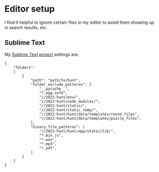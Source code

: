 # Editor setup

I find it helpful to ignore certain files in my editor to avoid them showing up in search results, etc.

## Sublime Text
My [Sublime Text](https://www.sublimetext.com/) [project](https://www.sublimetext.com/docs/projects.html) settings are:
```
{
    "folders":
    [
        {
            "path": "path/to/hunt",
            "folder_exclude_patterns": [
                "__pycache__",
                "*.egg-info",
                "//2022-hunt/env/",
                "//2022-hunt/node_modules/",
                "//2022-hunt/static/",
                "//2022-hunt/static_temp/",
                "//2022-hunt/hunt/data/templates/round_files",
                "//2022-hunt/hunt/data/templates/puzzle_files",
            ],
            "binary_file_patterns": [
                "//2022-hunt/hunt/app/static/lib/",
                "*.min.js",
                "*.wav",
                "*.mp3",
                "*.pdf",
            ]
        }
    ]
}
```
